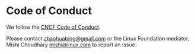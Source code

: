 <!--
# Copyright Aeraki Authors
#
# Licensed under the Apache License, Version 2.0 (the "License");
# you may not use this file except in compliance with the License.
# You may obtain a copy of the License at
#
#     http://www.apache.org/licenses/LICENSE-2.0
#
# Unless required by applicable law or agreed to in writing, software
# distributed under the License is distributed on an "AS IS" BASIS,
# WITHOUT WARRANTIES OR CONDITIONS OF ANY KIND, either express or implied.
# See the License for the specific language governing permissions and
# limitations under the License.
-->

# Code of Conduct

We follow the [CNCF Code of Conduct](https://github.com/cncf/foundation/blob/master/code-of-conduct.md).

Please contact zhaohuabing@gmail.com or the Linux Foundation mediator, Mishi Choudhary mishi@linux.com
to report an issue.